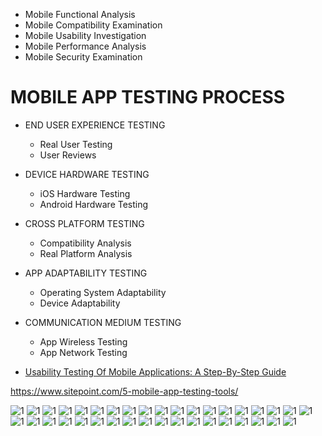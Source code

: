 
* Mobile Functional Analysis
* Mobile Compatibility Examination
* Mobile Usability Investigation
* Mobile Performance Analysis
* Mobile Security Examination


# MOBILE APP TESTING PROCESS
* END USER EXPERIENCE TESTING
  * Real User Testing
  * User Reviews
* DEVICE HARDWARE TESTING
  * iOS Hardware Testing
  * Android Hardware Testing
* CROSS PLATFORM TESTING
  * Compatibility Analysis
  * Real Platform Analysis
* APP ADAPTABILITY TESTING
  * Operating System Adaptability
  * Device Adaptability
* COMMUNICATION MEDIUM TESTING
  * App Wireless Testing
  * App Network Testing



* [Usability Testing Of Mobile Applications: A Step-By-Step Guide](http://usabilitygeek.com/usability-testing-mobile-applications/)

https://www.sitepoint.com/5-mobile-app-testing-tools/


![1](http://bitbar.com/wp-content/uploads/old_testdroid/2016/02/Screen-Shot-2016-02-02-at-10.53.34-AM.png)
![1](http://bitbar.com/wp-content/uploads/2016/10/Screen-Shot-2016-10-06-at-12.21.35-AM.png)
![1](http://bitbar.com/wp-content/uploads/2016/10/Screen-Shot-2016-10-06-at-12.29.28-AM.png)
![1](http://bitbar.com/wp-content/uploads/old_testdroid/2015/03/Comparing-Android-Testing-Frameworks.png)
![1](https://cdn-images-1.medium.com/max/1000/1*FmQXzW-Agi-xgw8FFoT23g.png)
![1](http://www.360logica.com/wp-content/uploads/2012/12/Mobile-Apps-Testing-Process.gif)
![1](https://c2.staticflickr.com/8/7241/7159412943_15f5232b02_o.png)
![1](http://blog.perfectomobile.com/wp-content/uploads/2014/06/MobileTestPillars-3.png)
![1](http://solutions.pyramidci.com/wp-content/uploads/2016/07/pyramid-mobile-testing-solution11.jpg)
![1](https://djdegrood.files.wordpress.com/2014/05/valoris-mobile-development-and-testing-mindmap-may-2014.jpg)
![1](http://www.gallop.net/blog/wp-content/uploads/2016/03/mobile-test-automation-using-appium-ios-android.jpg)
![1](http://4.bp.blogspot.com/-UnKqwaW4gdY/U5b99kPSStI/AAAAAAAAACk/uaAZE4jD0aM/s1600/Test+Strategies+for+mobile+application.png)
![1](http://3.bp.blogspot.com/-pjr3WDNU-WQ/U5bKR-E8xdI/AAAAAAAAACI/vORaoj_dIzw/s1600/Mobile+App+Testing+Challenges.png)
![1](http://usabilitygeek.com/wp-content/uploads/2016/03/usability-testing-mobile-apps-1-page.jpg)
![1](http://farm8.staticflickr.com/7241/7159412943_6e4fc00354_z.jpg)
![1](https://www.smashingmagazine.com/wp-content/uploads/2014/12/03-testing-in-ci-process-opt.png)
![1](https://www.owasp.org/images/4/4c/Reverse_Engineering_Arsenals.png)
![1](http://blog.bugraptors.com/wp-content/uploads/2016/01/tst1.gif)
![1](http://www.cybage.com/enterprise-mobility/PublishingImages/mobile-application-testing-scope.jpg)
![1](https://www.owasp.org/images/9/98/2-18-2013_4-47-36_AM.png)
![1](http://www.gallop.net/images/mobile-testing-offerings-keyfacts.png)
![1](http://www.gallop.net/sites/default/files/MobileTestingCoE_0.png)
![1](http://www.gallop.net/images/mobile-testing-methodology.png)
![1](http://www.gallop.net/images/mindmap-info.png)
![1](http://www.gallop.net/images/mobile-test-automation-framework.png)
![1](http://bluefletch.com/wp-content/uploads/2014/06/Overview.jpg)
![1](http://blog.usabilitytools.com/wp-content/uploads/2014/07/mobile-testing-automation-tools.png)
![1](http://2.bp.blogspot.com/-rq5Bg2aHoZQ/U-GjzdxfbqI/AAAAAAAACd0/JT1B2WfeTZQ/s1600/Ady.png)
![1](http://www.acolade.com.au/uploadimages/image/mobile_application_testing.jpg)
![1](http://www.acolade.com.au/uploadimages/image/mobile_approch.jpg)
![1](https://opkey.crestechglobal.com/wp-content/uploads/2013/10/comparison.jpg)
![1](https://www.ibm.com/developerworks/community/blogs/81c130c7-4408-4e01-adf5-658ae0ef5f0c/resource/BLOGS_UPLOADED_IMAGES/OWASPMobileTop10.png)
![1](https://www.owasp.org/images/4/4c/Reverse_Engineering_Arsenals.png)
![1](https://www.owasp.org/images/thumb/a/ac/2014-01-26_20-23-29.png/550px-2014-01-26_20-23-29.png)
![1](http://images.techhive.com/images/article/2015/12/dynamic-vs-static-security-test-assessements-100631671-large.idge.gif)
![1](http://asmarterplanet.com/mobile-enterprise/files/open-web-application-security-project.png)
![1](https://www.owasp.org/images/thumb/8/86/2010-T10-ArchitectureDiagram.png/700px-2010-T10-ArchitectureDiagram.png)
